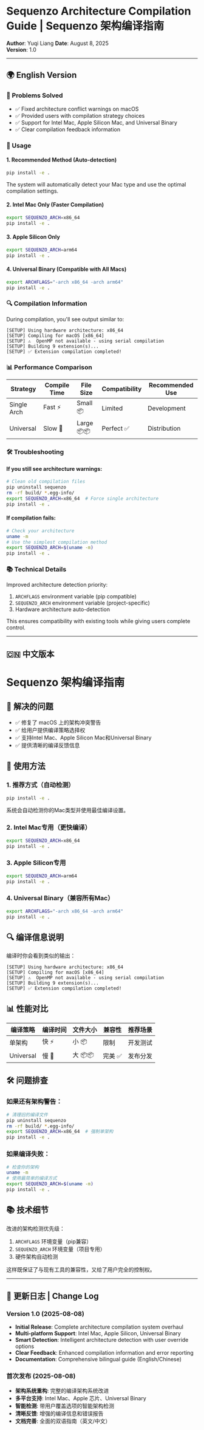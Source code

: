 # Sequenzo Architecture Compilation Guide | Sequenzo 架构编译指南

**Author**: Yuqi Liang
**Date**: August 8, 2025  
**Version**: 1.0

---

## 🌍 English Version

### 🎯 Problems Solved
- ✅ Fixed architecture conflict warnings on macOS
- ✅ Provided users with compilation strategy choices
- ✅ Support for Intel Mac, Apple Silicon Mac, and Universal Binary
- ✅ Clear compilation feedback information

### 🚀 Usage

#### 1. Recommended Method (Auto-detection)
```bash
pip install -e .
```
The system will automatically detect your Mac type and use the optimal compilation settings.

#### 2. Intel Mac Only (Faster Compilation)
```bash
export SEQUENZO_ARCH=x86_64
pip install -e .
```

#### 3. Apple Silicon Only
```bash
export SEQUENZO_ARCH=arm64
pip install -e .
```

#### 4. Universal Binary (Compatible with All Macs)
```bash
export ARCHFLAGS="-arch x86_64 -arch arm64"
pip install -e .
```

### 🔍 Compilation Information

During compilation, you'll see output similar to:
```
[SETUP] Using hardware architecture: x86_64
[SETUP] Compiling for macOS [x86_64]
[SETUP] ⚠️  OpenMP not available - using serial compilation
[SETUP] Building 9 extension(s)...
[SETUP] ✅ Extension compilation completed!
```

### 📊 Performance Comparison

| Strategy | Compile Time | File Size | Compatibility | Recommended Use |
|----------|-------------|-----------|---------------|-----------------|
| Single Arch | Fast ⚡ | Small 📦 | Limited | Development |
| Universal | Slow 🐌 | Large 📦📦 | Perfect ✅ | Distribution |

### 🛠️ Troubleshooting

#### If you still see architecture warnings:
```bash
# Clean old compilation files
pip uninstall sequenzo
rm -rf build/ *.egg-info/
export SEQUENZO_ARCH=x86_64  # Force single architecture
pip install -e .
```

#### If compilation fails:
```bash
# Check your architecture
uname -m
# Use the simplest compilation method
export SEQUENZO_ARCH=$(uname -m)
pip install -e .
```

### 📚 Technical Details

Improved architecture detection priority:
1. `ARCHFLAGS` environment variable (pip compatible)
2. `SEQUENZO_ARCH` environment variable (project-specific)
3. Hardware architecture auto-detection

This ensures compatibility with existing tools while giving users complete control.

---

## 🇨🇳 中文版本

# Sequenzo 架构编译指南

## 🎯 解决的问题
- ✅ 修复了 macOS 上的架构冲突警告
- ✅ 给用户提供编译策略选择权
- ✅ 支持Intel Mac、Apple Silicon Mac和Universal Binary
- ✅ 提供清晰的编译反馈信息

## 🚀 使用方法

### 1. 推荐方式（自动检测）
```bash
pip install -e .
```
系统会自动检测你的Mac类型并使用最佳编译设置。

### 2. Intel Mac专用（更快编译）
```bash
export SEQUENZO_ARCH=x86_64
pip install -e .
```

### 3. Apple Silicon专用
```bash
export SEQUENZO_ARCH=arm64
pip install -e .
```

### 4. Universal Binary（兼容所有Mac）
```bash
export ARCHFLAGS="-arch x86_64 -arch arm64"
pip install -e .
```

## 🔍 编译信息说明

编译时你会看到类似的输出：
```
[SETUP] Using hardware architecture: x86_64
[SETUP] Compiling for macOS [x86_64]
[SETUP] ⚠️  OpenMP not available - using serial compilation
[SETUP] Building 9 extension(s)...
[SETUP] ✅ Extension compilation completed!
```

## 📊 性能对比

| 编译策略 | 编译时间 | 文件大小 | 兼容性 | 推荐场景 |
|---------|---------|---------|--------|----------|
| 单架构 | 快 ⚡ | 小 📦 | 限制 | 开发测试 |
| Universal | 慢 🐌 | 大 📦📦 | 完美 ✅ | 发布分发 |

## 🛠️ 问题排查

### 如果还有架构警告：
```bash
# 清理旧的编译文件
pip uninstall sequenzo
rm -rf build/ *.egg-info/
export SEQUENZO_ARCH=x86_64  # 强制单架构
pip install -e .
```

### 如果编译失败：
```bash
# 检查你的架构
uname -m
# 使用最简单的编译方式
export SEQUENZO_ARCH=$(uname -m)
pip install -e .
```

## 📚 技术细节

改进的架构检测优先级：
1. `ARCHFLAGS` 环境变量（pip兼容）
2. `SEQUENZO_ARCH` 环境变量（项目专用）
3. 硬件架构自动检测

这样既保证了与现有工具的兼容性，又给了用户完全的控制权。

---

## 📖 更新日志 | Change Log

### Version 1.0 (2025-08-08)
- **Initial Release**: Complete architecture compilation system overhaul
- **Multi-platform Support**: Intel Mac, Apple Silicon, Universal Binary
- **Smart Detection**: Intelligent architecture detection with user override options
- **Clear Feedback**: Enhanced compilation information and error reporting
- **Documentation**: Comprehensive bilingual guide (English/Chinese)

### 首次发布 (2025-08-08)
- **架构系统重构**: 完整的编译架构系统改进
- **多平台支持**: Intel Mac、Apple 芯片、Universal Binary
- **智能检测**: 带用户覆盖选项的智能架构检测
- **清晰反馈**: 增强的编译信息和错误报告
- **文档完善**: 全面的双语指南（英文/中文）


